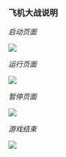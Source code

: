 ### 飞机大战说明

*启动页面*

![](http://omi0o6pp2.bkt.clouddn.com/start.png?imageView2/0/w/200/h/200/q/75|imageslim)

*运行页面*

![](http://omi0o6pp2.bkt.clouddn.com/running.png?imageView2/0/w/200/h/200/q/75|imageslim)

*暂停页面*

![](http://omi0o6pp2.bkt.clouddn.com/pause.png?imageView2/0/w/200/h/200/q/75|imageslim)

*游戏结束*

![](http://omi0o6pp2.bkt.clouddn.com/gameover.png)